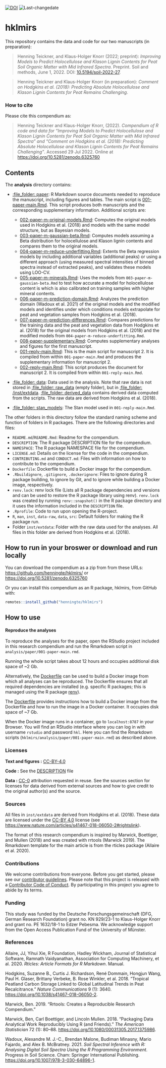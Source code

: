 
<!-- README.md is generated from README.Rmd. Please edit that file -->

[![DOI](https://zenodo.org/badge/465653387.svg)](https://zenodo.org/badge/latestdoi/465653387)
![Last-changedate](https://img.shields.io/badge/last%20change-2022--07--29-brightgreen.svg)

# hklmirs

This repository contains the data and code for our two manuscripts (in
preparation):

> Henning Teickner, and Klaus-Holger Knorr (2022; preprint): *Improving
> Models to Predict Holocellulose and Klason Lignin Contents for Peat
> Soil Organic Matter with Mid Infrared Spectra*. Preprint. Soil and
> methods, June 1, 2022. DOI:
> [10.5194/soil-2022-27](https://doi.org/10.5194/soil-2022-27).

> Henning Teickner and Klaus-Holger Knorr (in preparation): *Comment on
> Hodgkins et al. (2018): Predicting Absolute Holocellulose and Klason
> Lignin Contents for Peat Remains Challenging.*

### How to cite

Please cite this compendium as:

> Henning Teickner and Klaus-Holger Knorr, (2022). *Compendium of R code
> and data for “Improving Models to Predict Holocellulose and Klason
> Lignin Contents for Peat Soil Organic Matter with Mid Infrared
> Spectra” and “Comment on Hodgkins et al. (2018): Predicting Absolute
> Holocellulose and Klason Lignin Contents for Peat Remains
> Challenging”*. Accessed 29 Jul 2022. Online at
> <https://doi.org/10.5281/zenodo.6325760>

## Contents

The **analysis** directory contains:

  - [:file\_folder: paper](/analysis/paper): R Markdown source documents
    needed to reproduce the manuscript, including figures and tables.
    The main script is
    [001-paper-main.Rmd](analysis/paper/001-paper-main.Rmd). This script
    produces both manuscripts and the corresponding supplementary
    information. Additional scripts are:
    
      - [002-paper-m-original-models.Rmd](analysis/paper/002-paper-m-original-models.Rmd):
        Computes the original models used in Hodgkins et al. (2018) and
        models with the same model structure, but as Bayesian models.  
      - [003-paper-m-gaussian-beta.Rmd](analysis/paper/003-paper-m-gaussian-beta.Rmd):
        Computes models assuming a Beta distribution for holocellulose
        and Klason lignin contents and compares them to the original
        models.
      - [004-paper-m-reduce-underfitting.Rmd](analysis/paper/004-paper-m-reduce-underfitting.Rmd):
        Extents the Beta regression models by including additional
        variables (additional peaks) or using a different approach
        (using measured spectral intensities of binned spectra instead
        of extracted peaks), and validates these models using LOO-CV.
      - [005-paper-m-minerals.Rmd](analysis/paper/005-paper-m-minerals.Rmd):
        Uses the models from `003-paper-m-gaussian-beta.Rmd` to test how
        accurate a model for holocellulose content is which is also
        calibrated on training samples with higher mineral contents.
      - [006-paper-m-prediction-domain.Rmd](analysis/paper/006-paper-m-prediction-domain.Rmd):
        Analyzes the prediction domain (Wadoux et al. 2021) of the
        original models and the modified models and identifies under
        which conditions models extrapolate for peat and vegetation
        samples from Hodgkins et al. (2018).
      - [007-paper-m-prediction-differences.Rmd](analysis/paper/007-paper-m-prediction-differences.Rmd):
        Compares predictions for the training data and the peat and
        vegetation data from Hodgkins et al. (2018) for the original
        models from Hodgkins et al. (2018) and the modified models from
        `004-paper-m-reduce-underfitting.Rmd`.
      - [008-paper-supplementary.Rmd](analysis/paper/008-paper-supplementary.Rmd):
        Computes supplementary analyses and figures for the first
        manuscript.
      - [001-reply-main.Rmd](analysis/paper/001-reply-main.Rmd): This is
        the main script for manuscript 2. It is compiled from within
        `001-paper-main.Rmd` and produces the supplementary information
        for manuscript 2.
      - [002-reply-main.Rmd](analysis/paper/002-reply-main.Rmd): This
        script produces the document for manuscript 2. It is compiled
        from within `001-reply-main.Rmd`.

  - [:file\_folder: data](/analysis/data): Data used in the analysis.
    Note that raw data is not stored in [:file\_folder:
    raw\_data](/analysis/data/raw_data) (empty folder), but in
    [:file\_folder: /inst/extdata](/inst/extdata). [:file\_folder:
    derived\_data](/analysis/data/derived_data) contains derived data
    computed from the scripts. The raw data are derived from Hodgkins et
    al. (2018).

  - [:file\_folder: stan\_models](/analysis/stan_models): The Stan model
    used in `001-reply-main.Rmd`.

The other folders in this directory follow the standard naming scheme
and function of folders in R packages. There are the following
directories and files:

  - `README.md`/`README.Rmd`: Readme for the compendium.  
  - `DESCRIPTION`: The R package DESCRIPTION file for the compendium.  
  - `NAMESPACE`: The R package NAMESPACE file for the compendium.  
  - `LICENSE.md`: Details on the license for the code in the
    compendium.  
  - `CONTRIBUTING.md` and `CONDUCT.md`: Files with information on how to
    contribute to the compendium.  
  - `Dockerfile`: Dockerfile to build a Docker image for the
    compendium.  
  - `.Rbuildignore`, `.gitignore`, `.dockerignore`: Files to ignore
    during R package building, to ignore by Git, and to ignore while
    building a Docker image, respectively.  
  - `renv.lock`: renv lock file (Lists all R package dependencies and
    versions and can be used to restore the R package library using
    renv). `renv.lock` was created by running `renv::snapshot()` in the
    R package directory and it uses the information included in the
    `DESCRIPTION` file.  
  - `.Rprofile`: Code to run upon opening the R-project.  
  - `R`, `man`, `inst`, `data-raw`, `data`, `src`: Default folders for
    making the R package run.
  - Folder `inst/extdata`: Folder with the raw data used for the
    analyses. All files in this folder are derived from Hodgkins et al.
    (2018).

## How to run in your broswer or download and run locally

You can download the compendium as a zip from from these URLs:
<https://github.com/henningte/hklmirs/> or
<https://doi.org/10.5281/zenodo.6325760>

Or you can install this compendium as an R package, hklmirs, from GitHub
with:

``` r
remotes::install_github("henningte/hklmirs")
```

## How to use

#### Reproduce the analyses

To reproduce the analyses for the paper, open the RStudio project
included in this research compendium and run the Rmarkdown script in
`analysis/paper/001-paper-main.rmd`.

Running the whole script takes about 12 hours and occupies additional
disk space of \~2 Gb.

Alternatively, the [Dockerfile](Dockerfile) can be used to build a
Docker image from which all analyses can be reproduced. The Dockerfile
ensures that all required dependencies are installed (e.g. specific R
packages; this is managed using the R package
[renv](https://rstudio.github.io/renv/articles/renv.html)).

The [Dockerfile](Dockerfile) provides instructions how to build a Docker
image from the Dockerfile and how to run the image in a Docker
container. It occupies disk space of \~7 Gb.

When the Docker image runs in a container, go to `localhost:8787` in
your Browser. You will find an RStudio interface where you can log in
with username `rstudio` and password `hkl`. Here you can find the
Rmarkdown scripts (`hklmirs/analysis/paper/001-paper-main.rmd`) as
described above.

### Licenses

**Text and figures :**
[CC-BY-4.0](http://creativecommons.org/licenses/by/4.0/)

**Code :** See the [DESCRIPTION](DESCRIPTION) file

**Data :** [CC-0](http://creativecommons.org/publicdomain/zero/1.0/)
attribution requested in reuse. See the sources section for licenses for
data derived from external sources and how to give credit to the
original author(s) and the source.

### Sources

All files in `inst/extdata` are derived from Hodgkins et al. (2018).
These data are licensed under the
[CC-BY 4.0](http://creativecommons.org/licenses/by/4.0/) license (see
<https://www.nature.com/articles/s41467-018-06050-2#rightslink>).

The format of this research compendium is inspired by Marwick,
Boettiger, and Mullen (2018) and was created with rrtools (Marwick
2019). The Rmarkdown template for the main article is from the rticles
package (Allaire et al. 2020).

### Contributions

We welcome contributions from everyone. Before you get started, please
see our [contributor guidelines](CONTRIBUTING.md). Please note that this
project is released with a [Contributor Code of Conduct](CONDUCT.md). By
participating in this project you agree to abide by its terms.

### Funding

This study was funded by the Deutsche Forschungsgemeinschaft (DFG,
German Research Foundation) grant no. KN 929/23-1 to Klaus-Holger Knorr
and grant no. PE 1632/18-1 to Edzer Pebesma. We acknowledge support from
the Open Access Publication Fund of the University of Münster.

### References

<div id="refs" class="references">

<div id="ref-Allaire.2020">

Allaire, JJ, Yihui Xie, R Foundation, Hadley Wickham, Journal of
Statistical Software, Ramnath Vaidyanathan, Association for Computing
Machinery, et al. 2020. *Rticles: Article Formats for R Markdown*.
Manual.

</div>

<div id="ref-Hodgkins.2018">

Hodgkins, Suzanne B., Curtis J. Richardson, René Dommain, Hongjun Wang,
Paul H. Glaser, Brittany Verbeke, B. Rose Winkler, et al. 2018.
“Tropical Peatland Carbon Storage Linked to Global Latitudinal Trends
in Peat Recalcitrance.” *Nature Communications* 9 (1): 3640.
<https://doi.org/10.1038/s41467-018-06050-2>.

</div>

<div id="ref-Marwick.2019">

Marwick, Ben. 2019. “Rrtools: Creates a Reproducible Research
Compendium.”

</div>

<div id="ref-Marwick.2018">

Marwick, Ben, Carl Boettiger, and Lincoln Mullen. 2018. “Packaging Data
Analytical Work Reproducibly Using R (and Friends).” *The American
Statistician* 72 (1): 80–88.
<https://doi.org/10.1080/00031305.2017.1375986>.

</div>

<div id="ref-Wadoux.2021">

Wadoux, Alexandre M. J.-C., Brendan Malone, Budiman Minasny, Mario
Fajardo, and Alex B. McBratney. 2021. *Soil Spectral Inference with R:
Analysing Digital Soil Spectra Using the R Programming Environment*.
Progress in Soil Science. Cham: Springer International Publishing.
<https://doi.org/10.1007/978-3-030-64896-1>.

</div>

</div>
